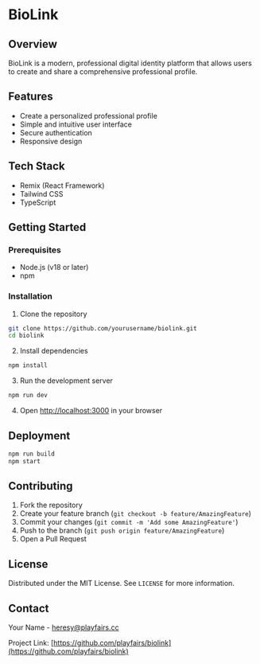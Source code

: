 # BioLink

## Overview

BioLink is a modern, professional digital identity platform that allows users to create and share a comprehensive professional profile.

## Features

- Create a personalized professional profile
- Simple and intuitive user interface
- Secure authentication
- Responsive design

## Tech Stack

- Remix (React Framework)
- Tailwind CSS
- TypeScript

## Getting Started

### Prerequisites

- Node.js (v18 or later)
- npm

### Installation

1. Clone the repository
```bash
git clone https://github.com/yourusername/biolink.git
cd biolink
```

2. Install dependencies
```bash
npm install
```

3. Run the development server
```bash
npm run dev
```

4. Open [http://localhost:3000](http://localhost:3000) in your browser

## Deployment

```bash
npm run build
npm start
```

## Contributing

1. Fork the repository
2. Create your feature branch (`git checkout -b feature/AmazingFeature`)
3. Commit your changes (`git commit -m 'Add some AmazingFeature'`)
4. Push to the branch (`git push origin feature/AmazingFeature`)
5. Open a Pull Request

## License

Distributed under the MIT License. See `LICENSE` for more information.

## Contact

Your Name - heresy@playfairs.cc

Project Link: [https://github.com/playfairs/biolink](https://github.com/playfairs/biolink)
